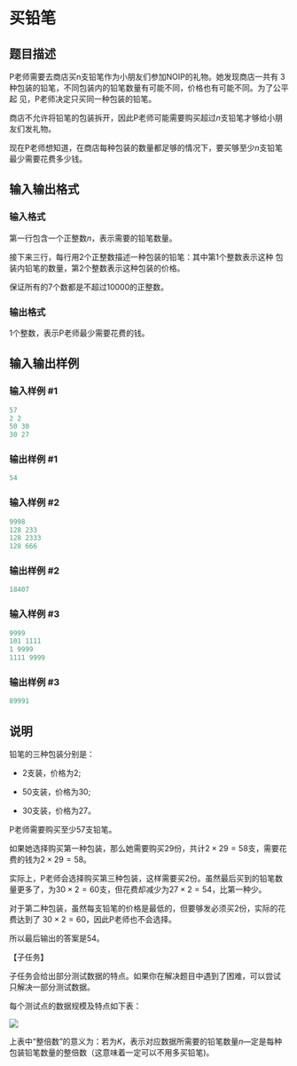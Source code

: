 # 买铅笔

## 题目描述

P老师需要去商店买n支铅笔作为小朋友们参加NOIP的礼物。她发现商店一共有 $3$种包装的铅笔，不同包装内的铅笔数量有可能不同，价格也有可能不同。为了公平起 见，P老师决定只买同一种包装的铅笔。

商店不允许将铅笔的包装拆开，因此P老师可能需要购买超过$n$支铅笔才够给小朋 友们发礼物。

现在P老师想知道，在商店每种包装的数量都足够的情况下，要买够至少$n$支铅笔最少需要花费多少钱。

## 输入输出格式

### 输入格式

第一行包含一个正整数$n$，表示需要的铅笔数量。

接下来三行，每行用$2$个正整数描述一种包装的铅笔：其中第$1$个整数表示这种 包装内铅笔的数量，第$2$个整数表示这种包装的价格。

保证所有的$7$个数都是不超过$10000$的正整数。

### 输出格式

$1$个整数，表示P老师最少需要花费的钱。

## 输入输出样例

### 输入样例 #1

```cpp
57
2 2
50 30
30 27
```


### 输出样例 #1

```cpp
54
```


### 输入样例 #2

```cpp
9998
128 233
128 2333
128 666
```


### 输出样例 #2

```cpp
18407
```


### 输入样例 #3

```cpp
9999
101 1111
1 9999
1111 9999
```


### 输出样例 #3

```cpp
89991
```


## 说明

铅笔的三种包装分别是：

- $2$支装，价格为$2$;

- $50$支装，价格为$30$;

- $30$支装，价格为$27$。

P老师需要购买至少$57$支铅笔。

如果她选择购买第一种包装，那么她需要购买$29$份，共计$2 \times 29 = 58$支，需要花费的钱为$2 \times 29 = 58$。

实际上，P老师会选择购买第三种包装，这样需要买$2$份。虽然最后买到的铅笔数 量更多了，为$30 \times 2 = 60$支，但花费却减少为$27 \times 2 = 54$，比第一种少。

对于第二种包装，虽然每支铅笔的价格是最低的，但要够发必须买$2$份，实际的花费达到了 $30 \times 2 = 60$，因此P老师也不会选择。

所以最后输出的答案是$54$。

【子任务】

子任务会给出部分测试数据的特点。如果你在解决题目中遇到了困难，可以尝试 只解决一部分测试数据。

每个测试点的数据规模及特点如下表：

![](https://cdn.luogu.com.cn/upload/pic/3449.png)

上表中“整倍数”的意义为：若为$K$，表示对应数据所需要的铅笔数量$n$—定是每种包装铅笔数量的整倍数（这意味着一定可以不用多买铅笔)。

